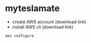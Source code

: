 # myteslamate

* create AWS account (download link)
* install AWS cli (download link)
```shell
aws configure
```

